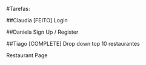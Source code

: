 #Tarefas:

##Claudia
[FEITO] Login

##Daniela
Sign Up / Register

##Tiago
[COMPLETE] Drop down top 10 restaurantes

Restaurant Page
